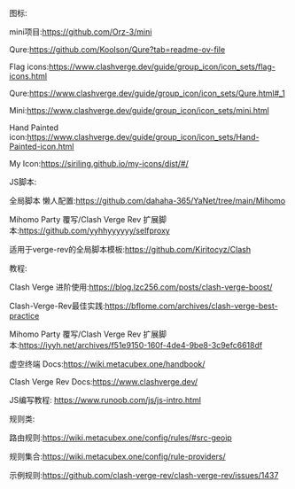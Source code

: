 图标:

mini项目:https://github.com/Orz-3/mini

Qure:https://github.com/Koolson/Qure?tab=readme-ov-file

Flag icons:https://www.clashverge.dev/guide/group_icon/icon_sets/flag-icons.html

Qure:https://www.clashverge.dev/guide/group_icon/icon_sets/Qure.html#_1

Mini:https://www.clashverge.dev/guide/group_icon/icon_sets/mini.html

Hand Painted icon:https://www.clashverge.dev/guide/group_icon/icon_sets/Hand-Painted-icon.html

My Icon:https://siriling.github.io/my-icons/dist/#/

JS脚本:

全局脚本 懒人配置:https://github.com/dahaha-365/YaNet/tree/main/Mihomo

Mihomo Party 覆写/Clash Verge Rev 扩展脚本:https://github.com/yyhhyyyyyy/selfproxy

适用于verge-rev的全局脚本模板:https://github.com/Kiritocyz/Clash

教程:

Clash Verge 进阶使用:https://blog.lzc256.com/posts/clash-verge-boost/

Clash-Verge-Rev最佳实践:https://bflome.com/archives/clash-verge-best-practice

Mihomo Party 覆写/Clash Verge Rev 扩展脚本:https://iyyh.net/archives/f51e9150-160f-4de4-9be8-3c9efc6618df

虚空终端 Docs:https://wiki.metacubex.one/handbook/

Clash Verge Rev Docs:https://www.clashverge.dev/

JS编写教程:
https://www.runoob.com/js/js-intro.html

规则类:

路由规则:https://wiki.metacubex.one/config/rules/#src-geoip

规则集合:https://wiki.metacubex.one/config/rule-providers/

示例规则:https://github.com/clash-verge-rev/clash-verge-rev/issues/1437

